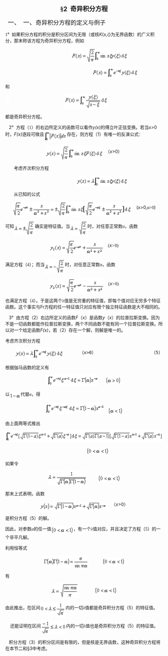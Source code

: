 <div class=Section1>
<p class=MsoNormal align=center style='text-align:center'><b><span lang=ZH-CN
style='font-size:15.0pt;font-family:宋体_GB2312'>§</span></b><b><span lang=EN-US
style='font-size:15.0pt'>2&nbsp; </span></b><b><span lang=ZH-CN
style='font-size:15.0pt;font-family:宋体_GB2312'>奇异积分方程</span></b></p>
<p class=MsoNormal style='margin-left:36.0pt;text-indent:-30.0pt'><span
lang=EN-US style='font-size:15.0pt'>一、<span style='font:7.0pt "Times New Roman"'>&nbsp;&nbsp;&nbsp;
</span></span><span lang=ZH-CN style='font-size:15.0pt;font-family:宋体_GB2312'>一、</span><span
lang=ZH-CN style='font-size:14.0pt;font-family:宋体_GB2312'>奇异积分方程的定义与例子</span></p>
<p class=MsoNormal><span lang=EN-US style='font-family:宋体_GB2312'>1</span><span
lang=EN-US>°</span><span lang=EN-US style='font-family:宋体_GB2312'>&nbsp; </span><span
lang=ZH-CN style='font-family:宋体_GB2312'>如果积分方程的积分是积分区间为无限（或核</span><i><span
lang=EN-US>K</span></i><span lang=EN-US>(<i>x,</i></span><i><span lang=ZH-CN
style='font-family:宋体_GB2312'>ξ</span></i><span lang=EN-US>)</span><span
lang=ZH-CN style='font-family:宋体_GB2312'>为无界函数）的广义积分，那末称该方程为奇异积分方程，例如</span></p>
<pre style='text-align:right' align=right><span lang=EN-US>&nbsp;&nbsp;&nbsp;&nbsp;&nbsp;&nbsp;&nbsp;&nbsp;&nbsp;&nbsp;&nbsp;&nbsp;&nbsp;&nbsp;&nbsp;&nbsp;&nbsp;&nbsp;&nbsp;&nbsp;&nbsp;&nbsp;&nbsp;&nbsp; </span><sub><span
lang=EN-US style='font-size:10.5pt'><img width=181 height=47
src="res/17e9d95da129bdd93c34fb6cc6aaaa52_5829_files/image002.gif"
u1:shapes="_x0000_i1025" align=absmiddle></span></sub><span lang=EN-US>&nbsp;&nbsp;&nbsp;&nbsp;&nbsp;&nbsp;&nbsp;&nbsp;&nbsp;&nbsp;&nbsp;&nbsp;&nbsp;&nbsp;&nbsp;&nbsp;&nbsp;&nbsp;&nbsp;&nbsp;&nbsp;&nbsp;&nbsp;&nbsp;&nbsp;&nbsp;&nbsp;(1)</span></pre><pre
style='text-align:right' align=right><span lang=EN-US>&nbsp;&nbsp;&nbsp;&nbsp;&nbsp;&nbsp;&nbsp;&nbsp; &nbsp;&nbsp;&nbsp;&nbsp;&nbsp;&nbsp;&nbsp;&nbsp;&nbsp;&nbsp;&nbsp;&nbsp;&nbsp;&nbsp;&nbsp;&nbsp;&nbsp;&nbsp;&nbsp;&nbsp;&nbsp; &nbsp;&nbsp;</span><sub><span
lang=EN-US style='font-size:10.5pt'><img width=147 height=37
src="res/17e9d95da129bdd93c34fb6cc6aaaa52_5829_files/image004.gif"
u1:shapes="_x0000_i1026" align=absmiddle></span></sub><span lang=EN-US>&nbsp;&nbsp;&nbsp;&nbsp;&nbsp;&nbsp;&nbsp;&nbsp;&nbsp;&nbsp;&nbsp;&nbsp;&nbsp;&nbsp;&nbsp;&nbsp;&nbsp;&nbsp;&nbsp;&nbsp;&nbsp;&nbsp;&nbsp;&nbsp;&nbsp;&nbsp;&nbsp;(2)</span></pre>
<p class=MsoNormal><span lang=ZH-CN style='font-family:宋体_GB2312'>和</span></p>
<pre style='text-align:right' align=right><sub><span lang=EN-US
style='font-size:10.5pt'><img width=12 height=23
src="res/17e9d95da129bdd93c34fb6cc6aaaa52_5829_files/image006.gif"
u1:shapes="_x0000_i1027"></span></sub><span lang=EN-US>&nbsp;&nbsp;&nbsp;&nbsp;&nbsp;&nbsp;&nbsp;&nbsp;&nbsp;&nbsp;&nbsp;&nbsp;&nbsp;&nbsp;&nbsp;&nbsp;&nbsp;&nbsp;&nbsp;&nbsp; </span><sub><span
lang=EN-US style='font-size:10.5pt'><img width=139 height=48
src="res/17e9d95da129bdd93c34fb6cc6aaaa52_5829_files/image008.gif"
u1:shapes="_x0000_i1028" align=absmiddle></span></sub><span lang=EN-US>&nbsp;&nbsp;&nbsp;&nbsp;&nbsp;&nbsp;&nbsp;&nbsp;&nbsp;&nbsp;&nbsp;&nbsp;&nbsp;&nbsp;&nbsp;&nbsp;&nbsp;&nbsp;&nbsp;&nbsp;&nbsp;&nbsp;&nbsp;&nbsp;&nbsp;&nbsp;&nbsp;&nbsp;&nbsp;(3)</span></pre>
<p class=MsoNormal><span lang=ZH-CN style='font-family:宋体_GB2312'>都是奇异积分方程。</span></p>
<p class=MsoNormal><span lang=EN-US>&nbsp;&nbsp; 2°&nbsp; </span><span
lang=ZH-CN style='font-family:宋体_GB2312'>方程（</span><span lang=EN-US
style='font-family:宋体_GB2312'>1</span><span lang=ZH-CN style='font-family:宋体_GB2312'>）的右边所定义的函数可以看作</span><i><span
lang=EN-US>y(x)</span></i><span lang=ZH-CN style='font-family:宋体_GB2312'>的傅立叶正弦变换。若当</span><i><span
lang=EN-US>x&gt;</span></i><span lang=EN-US>0</span><span lang=ZH-CN
style='font-family:宋体_GB2312'>时，</span><i><span lang=EN-US>F(x)</span></i><span
lang=ZH-CN style='font-family:宋体_GB2312'>逐段可微且</span><sub><span lang=EN-US
style='font-size:10.5pt'><img width=73 height=35
src="res/17e9d95da129bdd93c34fb6cc6aaaa52_5829_files/image010.gif"
u1:shapes="_x0000_i1033" align=absmiddle></span></sub><span lang=ZH-CN
style='font-family:宋体_GB2312'>存在，则方程（</span><span lang=EN-US>1</span><span
lang=ZH-CN style='font-family:宋体_GB2312'>）有唯一的反演公式：</span></p>
<p class=MsoNormal align=center style='text-align:center'><sub><span
lang=EN-US style='font-size:10.5pt'><img width=183 height=47
src="res/17e9d95da129bdd93c34fb6cc6aaaa52_5829_files/image012.gif"
u1:shapes="_x0000_i1034" align=absmiddle></span></sub><span lang=EN-US>&nbsp; </span><span
lang=ZH-CN style='font-family:宋体_GB2312'>（</span><i><span lang=EN-US>x</span></i><span
lang=EN-US>&gt;0</span><span lang=ZH-CN style='font-family:宋体_GB2312'>）</span></p>
<p class=MsoNormal><span lang=EN-US>&nbsp;&nbsp;&nbsp;&nbsp;&nbsp;&nbsp; </span><span
lang=ZH-CN style='font-family:宋体_GB2312'>考虑齐次积分方程</span><span lang=EN-US>&nbsp;&nbsp;&nbsp;&nbsp;&nbsp;&nbsp;&nbsp;&nbsp;&nbsp;&nbsp;
</span></p>
<pre style='text-align:right' align=right><span lang=EN-US>&nbsp;&nbsp;&nbsp;&nbsp;&nbsp;&nbsp;&nbsp;&nbsp;&nbsp;&nbsp;&nbsp;&nbsp;&nbsp;&nbsp; &nbsp;&nbsp;&nbsp;&nbsp;&nbsp;&nbsp;&nbsp;&nbsp;&nbsp;&nbsp;&nbsp; </span><sub><span
lang=EN-US style='font-size:10.5pt'><img width=164 height=35
src="res/17e9d95da129bdd93c34fb6cc6aaaa52_5829_files/image014.gif"
u1:shapes="_x0000_i1035" align=absmiddle></span></sub><span lang=EN-US>&nbsp;&nbsp;&nbsp;&nbsp;&nbsp;&nbsp;&nbsp;&nbsp;&nbsp;&nbsp;&nbsp;&nbsp;&nbsp;&nbsp;&nbsp;&nbsp;&nbsp;&nbsp;&nbsp;&nbsp;&nbsp;&nbsp;&nbsp;&nbsp;&nbsp;&nbsp;&nbsp;(4)&nbsp;&nbsp;&nbsp;&nbsp;&nbsp; </span></pre>
<p class=MsoNormal><span lang=EN-US>&nbsp;&nbsp;&nbsp;&nbsp;&nbsp;&nbsp; </span><span
lang=ZH-CN style='font-family:宋体_GB2312'>从已知的公式</span></p>
<p class=MsoNormal align=center style='text-align:center'><sub><span
lang=EN-US style='font-size:10.5pt'><img width=381 height=47
src="res/17e9d95da129bdd93c34fb6cc6aaaa52_5829_files/image016.gif"
u1:shapes="_x0000_i1036" align=absmiddle></span></sub><span lang=EN-US>&nbsp;&nbsp;&nbsp;
(<i>x&gt;</i>0,</span><span lang=ZH-CN style='font-family:宋体_GB2312'>α</span><span
lang=EN-US style='font-family:宋体_GB2312'>&gt;0</span><span lang=EN-US>)</span></p>
<p class=MsoNormal><span lang=ZH-CN style='font-family:宋体_GB2312'>可知</span><sub><span
lang=EN-US style='font-size:10.5pt;font-family:宋体_GB2312'><img width=67
height=47 src="res/17e9d95da129bdd93c34fb6cc6aaaa52_5829_files/image018.gif"
u1:shapes="_x0000_i1037" align=absmiddle></span></sub><span lang=ZH-CN
style='font-family:宋体_GB2312'>确实是特征值。当</span><sub><span lang=EN-US
style='font-size:10.5pt;font-family:宋体_GB2312'><img width=56 height=47
src="res/17e9d95da129bdd93c34fb6cc6aaaa52_5829_files/image020.gif"
u1:shapes="_x0000_i1038" align=absmiddle></span></sub><span lang=ZH-CN
style='font-family:宋体_GB2312'>时，对任意正常数</span><i><span lang=ZH-CN
style='font-family:宋体_GB2312'>α</span></i><span lang=ZH-CN style='font-family:
宋体_GB2312'>，函数</span></p>
<p class=MsoNormal align=center style='text-align:center'><sub><span
lang=EN-US style='font-size:10.5pt;font-family:宋体_GB2312'><img width=173
height=47 src="res/17e9d95da129bdd93c34fb6cc6aaaa52_5829_files/image022.gif"
u1:shapes="_x0000_i1039" align=absmiddle></span></sub><span lang=EN-US
style='font-family:宋体_GB2312'>&nbsp;&nbsp;&nbsp; (</span><i><span lang=EN-US>x</span></i><i><span
lang=EN-US style='font-family:仿宋_GB2312'>&gt;</span></i><span lang=EN-US
style='font-family:宋体_GB2312'>0)</span></p>
<p class=MsoNormal><span lang=ZH-CN style='font-family:宋体_GB2312'>满足方程（</span><span
lang=EN-US style='font-family:宋体_GB2312'>4</span><span lang=ZH-CN
style='font-family:宋体_GB2312'>）；而当</span><sub><span lang=EN-US
style='font-size:10.5pt;font-family:宋体_GB2312'><img width=65 height=47
src="res/17e9d95da129bdd93c34fb6cc6aaaa52_5829_files/image024.gif"
u1:shapes="_x0000_i1040" align=absmiddle></span></sub><span lang=ZH-CN
style='font-family:宋体_GB2312'>时，对任意正常数α，函数</span></p>
<p class=MsoNormal align=center style='text-align:center'><sub><span
lang=EN-US style='font-size:10.5pt;font-family:宋体_GB2312'><img width=175
height=47 src="res/17e9d95da129bdd93c34fb6cc6aaaa52_5829_files/image026.gif"
u1:shapes="_x0000_i1041" align=absmiddle></span></sub><span lang=EN-US
style='font-family:宋体_GB2312'>&nbsp;&nbsp;&nbsp; (</span><i><span lang=EN-US>x</span></i><i><span
lang=EN-US style='font-family:仿宋_GB2312'>&gt;</span></i><span lang=EN-US
style='font-family:宋体_GB2312'>0)</span></p>
<p class=MsoNormal><span lang=ZH-CN style='font-family:宋体_GB2312'>也满足方程（</span><span
lang=EN-US style='font-family:宋体_GB2312'>4</span><span lang=ZH-CN
style='font-family:宋体_GB2312'>）。于是这两个λ值是无穷重的特征值，即每个值对应无穷多个特征函数。这个事实与</span><span
lang=EN-US>Fr</span><span lang=ZH-CN style='font-family:宋体_GB2312'>方程的任一特征值只对应有限个独立特征函数是大不相同的。</span></p>
<p class=MsoNormal><span lang=EN-US>&nbsp;&nbsp; 3°&nbsp; </span><span
lang=ZH-CN style='font-family:宋体_GB2312'>由方程（</span><span lang=EN-US>2</span><span
lang=ZH-CN style='font-family:宋体_GB2312'>）右边所定义的函数</span><i><span lang=EN-US>F</span></i><span
lang=ZH-CN style='font-family:宋体_GB2312'>（</span><i><span lang=EN-US>x</span></i><span
lang=ZH-CN style='font-family:宋体_GB2312'>）是函数</span><i><span lang=EN-US>y</span></i><span
lang=ZH-CN style='font-family:宋体_GB2312'>（</span><i><span lang=EN-US>x</span></i><span
lang=ZH-CN style='font-family:宋体_GB2312'>）的拉普拉斯变换。因为不是一切函数都能作拉普拉斯变换，两个不同函数不能有同一个拉普拉斯变换。所以对一个给定函数</span><i><span
lang=EN-US>F(x)</span></i><span lang=ZH-CN style='font-family:宋体_GB2312'>，若（</span><span
lang=EN-US>2</span><span lang=ZH-CN style='font-family:宋体_GB2312'>）存在一个解，则解是唯一的。</span></p>
<p class=MsoNormal><span lang=ZH-CN style='font-family:宋体_GB2312'>考虑齐次积分方程</span></p>
<pre style='text-align:right' align=right><sub><span lang=EN-US
style='font-size:10.5pt'><img width=155 height=37
src="res/17e9d95da129bdd93c34fb6cc6aaaa52_5829_files/image028.gif"
u1:shapes="_x0000_i1042" align=absmiddle></span></sub><span lang=EN-US>&nbsp;&nbsp;&nbsp;&nbsp;&nbsp; </span><span
lang=ZH-CN style='font-family:宋体_GB2312'>（</span><i><span lang=EN-US>x</span></i><span
lang=EN-US>&gt;0</span><span lang=ZH-CN style='font-family:宋体_GB2312'>）</span><span
lang=EN-US>&nbsp;&nbsp;&nbsp;&nbsp;&nbsp;&nbsp;&nbsp;&nbsp;&nbsp;&nbsp;&nbsp;&nbsp;&nbsp;&nbsp;&nbsp;&nbsp;&nbsp;&nbsp;&nbsp;&nbsp; </span><span
lang=ZH-CN style='font-family:宋体_GB2312'>（</span><span lang=EN-US>5</span><span
lang=ZH-CN style='font-family:宋体_GB2312'>）</span></pre>
<p class=MsoNormal><span lang=ZH-CN style='font-family:宋体_GB2312'>根据伽马函数的定义有</span></p>
<p class=MsoNormal align=center style='text-align:center'><sub><span
lang=EN-US style='font-size:10.5pt'><img width=164 height=37
src="res/17e9d95da129bdd93c34fb6cc6aaaa52_5829_files/image030.gif"
u1:shapes="_x0000_i1043" align=absmiddle></span></sub><span lang=EN-US>&nbsp;&nbsp;&nbsp;&nbsp;&nbsp;
</span><sub><span lang=EN-US style='font-size:10.5pt'><img width=49 height=23
src="res/17e9d95da129bdd93c34fb6cc6aaaa52_5829_files/image032.gif"
u1:shapes="_x0000_i1044" align=absmiddle></span></sub></p>
<p class=MsoNormal><span lang=ZH-CN style='font-family:宋体_GB2312'>以</span><sub><span
lang=EN-US style='font-size:10.5pt'><img width=35 height=19
src="res/17e9d95da129bdd93c34fb6cc6aaaa52_5829_files/image034.gif"
u1:shapes="_x0000_i1045" align=absmiddle></span></sub><span lang=ZH-CN
style='font-family:宋体_GB2312'>代替</span><i><span lang=EN-US style='font-family:
Symbol'>a</span></i><span lang=ZH-CN style='font-family:宋体_GB2312'>，得</span></p>
<p class=MsoNormal align=center style='text-align:center'><sub><span
lang=EN-US style='font-size:10.5pt'><img width=189 height=37
src="res/17e9d95da129bdd93c34fb6cc6aaaa52_5829_files/image036.gif"
u1:shapes="_x0000_i1046"></span></sub><span lang=EN-US>&nbsp;&nbsp; </span><sub><span
lang=EN-US style='font-size:10.5pt'><img width=47 height=23
src="res/17e9d95da129bdd93c34fb6cc6aaaa52_5829_files/image038.gif"
u1:shapes="_x0000_i1047"></span></sub></p>
<p class=MsoNormal><span lang=ZH-CN style='font-family:宋体_GB2312'>由上面两等式推出</span></p>
<p class=MsoNormal align=center style='text-align:center'><sub><span
lang=EN-US><img width=527 height=37
src="res/17e9d95da129bdd93c34fb6cc6aaaa52_5829_files/image040.gif"
u1:shapes="_x0000_i1048"></span></sub></p>
<p class=MsoNormal><span lang=EN-US>&nbsp;&nbsp;&nbsp;&nbsp;&nbsp;&nbsp;&nbsp;&nbsp;&nbsp;&nbsp;&nbsp;&nbsp;&nbsp;&nbsp;&nbsp;&nbsp;&nbsp;&nbsp;&nbsp;&nbsp;&nbsp;&nbsp;&nbsp;&nbsp;&nbsp;&nbsp;&nbsp;&nbsp;&nbsp;&nbsp;&nbsp;&nbsp;&nbsp;&nbsp;&nbsp;&nbsp;&nbsp;&nbsp;&nbsp;&nbsp;&nbsp;&nbsp;&nbsp;&nbsp;&nbsp;&nbsp;&nbsp;&nbsp;&nbsp;&nbsp;&nbsp;&nbsp;&nbsp;&nbsp;&nbsp;&nbsp;&nbsp;&nbsp;&nbsp;&nbsp;&nbsp;&nbsp;&nbsp;&nbsp;&nbsp;
</span><sub><span lang=EN-US style='font-size:10.5pt'><img width=71 height=23
src="res/17e9d95da129bdd93c34fb6cc6aaaa52_5829_files/image042.gif"
u1:shapes="_x0000_i1049"></span></sub><span lang=EN-US>&nbsp;</span></p>
<p class=MsoNormal><span lang=ZH-CN style='font-family:宋体_GB2312'>如果令</span></p>
<p class=MsoNormal align=center style='text-align:center'><sub><span
lang=EN-US style='font-size:10.5pt'><img width=125 height=48
src="res/17e9d95da129bdd93c34fb6cc6aaaa52_5829_files/image044.gif"
u1:shapes="_x0000_i1050" align=absmiddle></span></sub><span lang=EN-US>&nbsp;&nbsp;&nbsp;
&nbsp;&nbsp;&nbsp;&nbsp;&nbsp;</span><sub><span lang=EN-US style='font-size:
10.5pt'><img width=71 height=23
src="res/17e9d95da129bdd93c34fb6cc6aaaa52_5829_files/image046.gif"
u1:shapes="_x0000_i1051" align=absmiddle></span></sub></p>
<p class=MsoNormal><span lang=ZH-CN style='font-family:宋体_GB2312'>那末上式表明，函数</span></p>
<p class=MsoNormal align=center style='text-align:center'><sub><span
lang=EN-US style='font-size:10.5pt'><img width=213 height=27
src="res/17e9d95da129bdd93c34fb6cc6aaaa52_5829_files/image048.gif"
u1:shapes="_x0000_i1052" align=absmiddle></span></sub><span lang=EN-US>&nbsp;&nbsp;&nbsp;
</span><span lang=ZH-CN style='font-family:宋体_GB2312'>（</span><i><span
lang=EN-US>x</span></i><span lang=EN-US>&gt;0</span><span lang=ZH-CN
style='font-family:宋体_GB2312'>）</span></p>
<p class=MsoNormal><span lang=ZH-CN style='font-family:宋体_GB2312'>是积分方程（</span><span
lang=EN-US>5</span><span lang=ZH-CN style='font-family:宋体_GB2312'>）的解。</span></p>
<p class=MsoNormal><span lang=ZH-CN style='font-family:宋体_GB2312'>因此，对参数</span><i><span
lang=EN-US style='font-family:Symbol'>a</span></i><span lang=ZH-CN
style='font-family:宋体_GB2312'>的任一值</span><sub><span lang=EN-US
style='font-size:10.5pt'><img width=71 height=23
src="res/17e9d95da129bdd93c34fb6cc6aaaa52_5829_files/image050.gif"
u1:shapes="_x0000_i1053" align=absmiddle></span></sub><span lang=ZH-CN
style='font-family:宋体_GB2312'>，有一个</span><i><span lang=ZH-CN style='font-family:
宋体_GB2312'>λ</span></i><span lang=ZH-CN style='font-family:宋体_GB2312'>值对应，并且决定了方程（</span><span
lang=EN-US style='font-family:宋体_GB2312'>5</span><span lang=ZH-CN
style='font-family:宋体_GB2312'>）的一个非平凡解。</span></p>
<p class=MsoNormal><span lang=ZH-CN style='font-family:宋体_GB2312'>利用恒等式</span></p>
<p class=MsoNormal align=center style='text-align:center'><sub><span
lang=EN-US style='font-size:10.5pt;font-family:宋体_GB2312'><img width=144
height=41 src="res/17e9d95da129bdd93c34fb6cc6aaaa52_5829_files/image052.gif"
u1:shapes="_x0000_i1054" align=absmiddle></span></sub><span lang=EN-US
style='font-family:宋体_GB2312'>&nbsp;&nbsp;&nbsp;&nbsp;&nbsp;&nbsp;&nbsp;&nbsp;&nbsp;&nbsp;&nbsp;&nbsp;
</span><sub><span lang=EN-US style='font-size:10.5pt'><img width=71 height=23
src="res/17e9d95da129bdd93c34fb6cc6aaaa52_5829_files/image054.gif"
u1:shapes="_x0000_i1055" align=absmiddle></span></sub></p>
<p class=MsoNormal><span lang=ZH-CN style='font-family:宋体_GB2312'>有</span></p>
<p class=MsoNormal align=center style='text-align:center'><sub><span
lang=EN-US style='font-size:10.5pt'><img width=87 height=47
src="res/17e9d95da129bdd93c34fb6cc6aaaa52_5829_files/image056.gif"
u1:shapes="_x0000_i1056" align=absmiddle></span></sub><span lang=EN-US>&nbsp;&nbsp;&nbsp;&nbsp;&nbsp;&nbsp;&nbsp;&nbsp;&nbsp;&nbsp;&nbsp;&nbsp;
</span><sub><span lang=EN-US style='font-size:10.5pt'><img width=71 height=23
src="res/17e9d95da129bdd93c34fb6cc6aaaa52_5829_files/image058.gif"
u1:shapes="_x0000_i1057" align=absmiddle></span></sub></p>
<p class=MsoNormal><span lang=ZH-CN style='font-family:宋体_GB2312'>由此推出，在区间</span><sub><span
lang=EN-US style='font-size:10.5pt'><img width=81 height=44
src="res/17e9d95da129bdd93c34fb6cc6aaaa52_5829_files/image060.gif"
u1:shapes="_x0000_i1058" align=absmiddle></span></sub><span lang=ZH-CN
style='font-family:宋体_GB2312'>内的一切</span><i><span lang=ZH-CN style='font-family:
宋体_GB2312'>λ</span></i><span lang=ZH-CN style='font-family:宋体_GB2312'>值都是奇异积分方程（</span><span
lang=EN-US>5</span><span lang=ZH-CN style='font-family:宋体_GB2312'>）的特征值。</span></p>
<p class=MsoNormal><span lang=EN-US>&nbsp;&nbsp;&nbsp; </span><span lang=ZH-CN
style='font-family:宋体_GB2312'>还能证明在区间</span><sub><span lang=EN-US
style='font-size:10.5pt'><img width=81 height=44
src="res/17e9d95da129bdd93c34fb6cc6aaaa52_5829_files/image062.gif"
u1:shapes="_x0000_i1059" align=absmiddle></span></sub><span lang=ZH-CN
style='font-family:宋体_GB2312'>内的一切</span><i><span lang=ZH-CN style='font-family:
宋体_GB2312'>λ</span></i><span lang=ZH-CN style='font-family:宋体_GB2312'>值也是奇异积分方程（</span><span
lang=EN-US>5</span><span lang=ZH-CN style='font-family:宋体_GB2312'>）的特征值。</span></p>
<p class=MsoNormal><span lang=EN-US>&nbsp;&nbsp; </span><span lang=ZH-CN
style='font-family:宋体_GB2312'>积分方程（</span><span lang=EN-US>3</span><span
lang=ZH-CN style='font-family:宋体_GB2312'>）的积分区间是有限的，但是核是无界函数，这种奇异积分方程将在本节二和</span><span
lang=EN-US>§3</span><span lang=ZH-CN style='font-family:宋体_GB2312'>中考虑。</span></p>
</div>